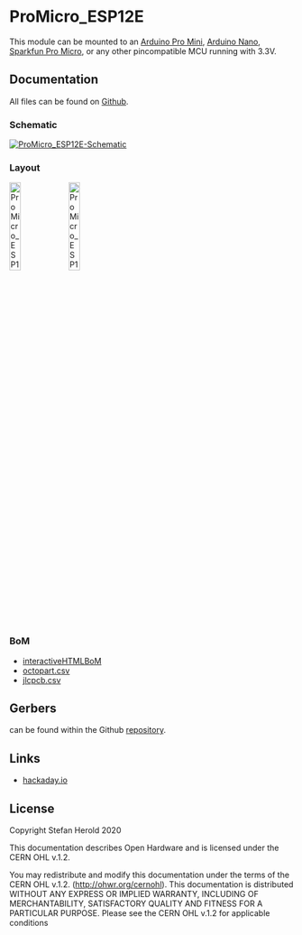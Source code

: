 # ProMicro_ESP12E
This module can be mounted to an [Arduino Pro Mini](https://www.sparkfun.com/products/11113), [Arduino Nano](https://store.arduino.cc/arduino-nano), [Sparkfun Pro Micro](https://www.sparkfun.com/products/12587), or any other pincompatible MCU running with 3.3V.

## Documentation
All files can be found on [Github](https://github.com/nerdyscout/ProMicro/tree/master/ESP12E).

### Schematic
[![ProMicro_ESP12E-Schematic](docs/img/ProMicro_ESP12E-schematic.svg)](docs/ProMicro_ESP12E-schematic.pdf)

### Layout
<a href="docs/ProMicro_ESP12E-documentation.pdf"><img src="docs/img/ProMicro_ESP12E-top.svg" alt="ProMicro_ESP12E-top" width="20%"/></a>
<a href="docs/ProMicro_ESP12E-documentation.pdf"><img src="docs/img/ProMicro_ESP12E-bottom.svg" alt="ProMicro_ESP12E-bottom" width="20%"/></a>

### BoM
  * [interactiveHTMLBoM](https://nerdyscout.github.io/ProMicro/ESP12E/docs/bom/ProMicro_ESP12E-ibom.html)
  * [octopart.csv](docs/bom/ProMicro_ESP12E-bom_octopart.csv)
  * [jlcpcb.csv](gerbers/ProMicro_ESP12E-bom_jlcpcb.csv)

## Gerbers
can be found within the Github [repository](gerbers).

## Links
  * [hackaday.io](https://hackaday.io/project/171898-promicro)

## License
Copyright Stefan Herold 2020

This documentation describes Open Hardware and is licensed under the CERN OHL v.1.2.

You may redistribute and modify this documentation under the terms of the CERN OHL v.1.2. (http://ohwr.org/cernohl). This documentation is distributed WITHOUT ANY EXPRESS OR IMPLIED WARRANTY, INCLUDING OF MERCHANTABILITY, SATISFACTORY QUALITY AND FITNESS FOR A PARTICULAR PURPOSE. Please see the CERN OHL v.1.2 for applicable conditions

